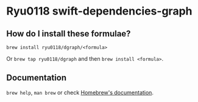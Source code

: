 # Ryu0118 swift-dependencies-graph

## How do I install these formulae?

`brew install ryu0118/dgraph/<formula>`

Or `brew tap ryu0118/dgraph` and then `brew install <formula>`.

## Documentation

`brew help`, `man brew` or check [Homebrew's documentation](https://docs.brew.sh).
